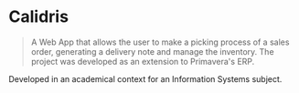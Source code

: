 # Calidris

> A Web App that allows the user to make a picking process of a sales order, generating a delivery note and manage the inventory. The project was developed as an extension to Primavera's ERP.

Developed in an academical context for an Information Systems subject.
